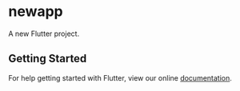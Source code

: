 # newapp

A new Flutter project.

## Getting Started

For help getting started with Flutter, view our online
[documentation](http://flutter.io/).
